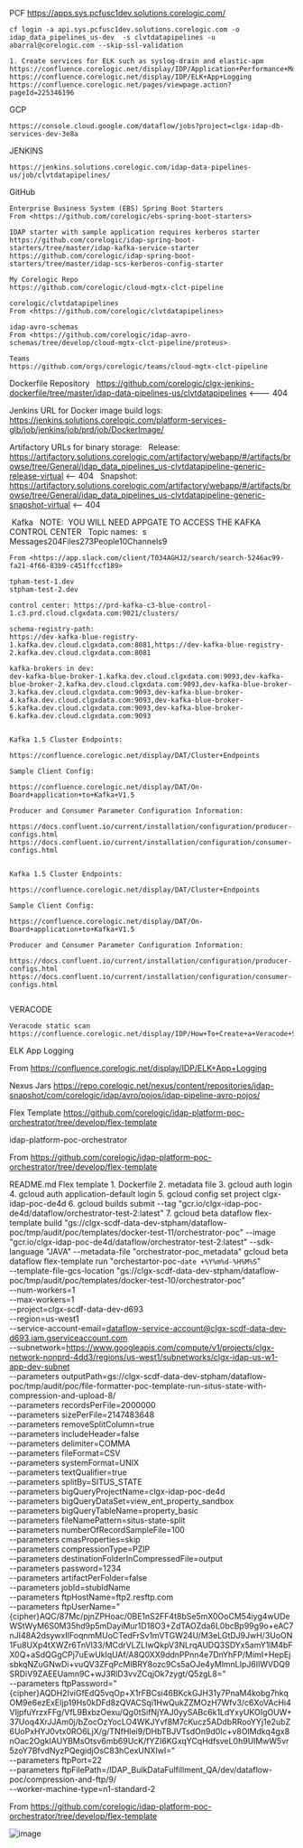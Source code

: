 
PCF
	https://apps.sys.pcfusc1dev.solutions.corelogic.com/
	
	cf login -a api.sys.pcfusc1dev.solutions.corelogic.com -o idap_data_pipelines_us-dev  -s clvtdatapipelines -u abarral@corelogic.com --skip-ssl-validation
	
	1. Create services for ELK such as syslog-drain and elastic-apm 
	https://confluence.corelogic.net/display/IDP/Application+Performance+Monitoring+%28APM%29+with+Elastic
	https://confluence.corelogic.net/display/IDP/ELK+App+Logging
	https://confluence.corelogic.net/pages/viewpage.action?pageId=225346196

GCP

	https://console.cloud.google.com/dataflow/jobs?project=clgx-idap-db-services-dev-3e8a

JENKINS

	https://jenkins.solutions.corelogic.com/idap-data-pipelines-us/job/clvtdatapipelines/


GitHub
	
	Enterprise Business System (EBS) Spring Boot Starters
	From <https://github.com/corelogic/ebs-spring-boot-starters> 
	
	IDAP starter with sample application requires kerberos starter
	https://github.com/corelogic/idap-spring-boot-starters/tree/master/idap-kafka-service-starter
	https://github.com/corelogic/idap-spring-boot-starters/tree/master/idap-scs-kerberos-config-starter

	My Corelogic Repo
	https://github.com/corelogic/cloud-mgtx-clct-pipeline

	corelogic/clvtdatapipelines
	From <https://github.com/corelogic/clvtdatapipelines> 
	
	idap-avro-schemas
	From <https://github.com/corelogic/idap-avro-schemas/tree/develop/cloud-mgtx-clct-pipeline/proteus> 
	
	Teams
	https://github.com/orgs/corelogic/teams/cloud-mgtx-clct-pipeline
	

Dockerfile Repository
 
https://github.com/corelogic/clgx-jenkins-dockerfile/tree/master/idap-data-pipelines-us/clvtdatapipelines	<--- 404	


Jenkins URL for Docker image build logs:
	 
https://jenkins.solutions.corelogic.com/platform-services-glb/job/jenkins/job/prd/job/DockerImage/



Artifactory URLs for binary storage:
 
Release:
 
	https://artifactory.solutions.corelogic.com/artifactory/webapp/#/artifacts/browse/tree/General/idap_data_pipelines_us-clvtdatapipeline-generic-release-virtual   <-- 404
 
Snapshot:
 
	https://artifactory.solutions.corelogic.com/artifactory/webapp/#/artifacts/browse/tree/General/idap_data_pipelines_us-clvtdatapipeline-generic-snapshot-virtual	<-- 404


 Kafka
	 
	NOTE:  YOU WILL NEED APPGATE TO ACCESS THE KAFKA CONTROL CENTER
	 
	Topic names: 
	s
	Messages204Files273People10Channels9
	
	From <https://app.slack.com/client/T034AGHJ2/search/search-5246ac99-fa21-4f66-83b9-c451ffccf189> 
	
	tpham-test-1.dev 
	stpham-test-2.dev
	 
	control center: https://prd-kafka-c3-blue-control-1.c3.prd.cloud.clgxdata.com:9021/clusters/
	
	schema-registry-path: 
	https://dev-kafka-blue-registry-1.kafka.dev.cloud.clgxdata.com:8081,https://dev-kafka-blue-registry-2.kafka.dev.cloud.clgxdata.com:8081
	 
	kafka-brokers in dev: 
	dev-kafka-blue-broker-1.kafka.dev.cloud.clgxdata.com:9093,dev-kafka-blue-broker-2.kafka.dev.cloud.clgxdata.com:9093,dev-kafka-blue-broker-3.kafka.dev.cloud.clgxdata.com:9093,dev-kafka-blue-broker-4.kafka.dev.cloud.clgxdata.com:9093,dev-kafka-blue-broker-5.kafka.dev.cloud.clgxdata.com:9093,dev-kafka-blue-broker-6.kafka.dev.cloud.clgxdata.com:9093
	
	 
	Kafka 1.5 Cluster Endpoints: 
	 
	https://confluence.corelogic.net/display/DAT/Cluster+Endpoints
	 
	Sample Client Config: 
	 
	https://confluence.corelogic.net/display/DAT/On-Board+application+to+Kafka+V1.5
	 
	Producer and Consumer Parameter Configuration Information: 
	 
	https://docs.confluent.io/current/installation/configuration/producer-configs.html
	https://docs.confluent.io/current/installation/configuration/consumer-configs.html
	 
	 
	Kafka 1.5 Cluster Endpoints: 
	 
	https://confluence.corelogic.net/display/DAT/Cluster+Endpoints
	 
	Sample Client Config: 
	 
	https://confluence.corelogic.net/display/DAT/On-Board+application+to+Kafka+V1.5
	 
	Producer and Consumer Parameter Configuration Information: 
	 
	https://docs.confluent.io/current/installation/configuration/producer-configs.html
	https://docs.confluent.io/current/installation/configuration/consumer-configs.html
	 
	
	
	
	
VERACODE

	Veracode static scan https://confluence.corelogic.net/display/IDP/How+To+Create+a+Veracode+Static+Scan
	

ELK App Logging

From <https://confluence.corelogic.net/display/IDP/ELK+App+Logging> 


Nexus Jars
https://repo.corelogic.net/nexus/content/repositories/idap-snapshot/com/corelogic/idap/avro/pojos/idap-pipeline-avro-pojos/


Flex Template
https://github.com/corelogic/idap-platform-poc-orchestrator/tree/develop/flex-template


idap-platform-poc-orchestrator

From <https://github.com/corelogic/idap-platform-poc-orchestrator/tree/develop/flex-template> 


README.md
Flex template
	1. Dockerfile
	2. metadata file
	3. gcloud auth login
	4. gcloud auth application-default login
	5. gcloud config set project clgx-idap-poc-de4d
	6. gcloud builds submit --tag "gcr.io/clgx-idap-poc-de4d/dataflow/orchestrator-test-2:latest"
	7. gcloud beta dataflow flex-template build "gs://clgx-scdf-data-dev-stpham/dataflow-poc/tmp/audit/poc/templates/docker-test-11/orchestrator-poc"
--image "gcr.io/clgx-idap-poc-de4d/dataflow/orchestrator-test-2:latest"
--sdk-language "JAVA"
--metadata-file "orchestrator-poc_metadata"
gcloud beta dataflow flex-template run "orchestartor-poc-`date +%Y%m%d-%H%M%S`" \
--template-file-gcs-location "gs://clgx-scdf-data-dev-stpham/dataflow-poc/tmp/audit/poc/templates/docker-test-10/orchestrator-poc" \
--num-workers=1 \
--max-workers=1 \
--project=clgx-scdf-data-dev-d693 \
--region=us-west1 \
--service-account-email=dataflow-service-account@clgx-scdf-data-dev-d693.iam.gserviceaccount.com \
--subnetwork=https://www.googleapis.com/compute/v1/projects/clgx-network-nonprd-4dd3/regions/us-west1/subnetworks/clgx-idap-us-w1-app-dev-subnet \
--parameters outputPath=gs://clgx-scdf-data-dev-stpham/dataflow-poc/tmp/audit/poc/file-formatter-poc-template-run-situs-state-with-compression-and-upload-8/ \
--parameters recordsPerFile=2000000 \
--parameters sizePerFile=2147483648 \
--parameters removeSplitColumn=true \
--parameters includeHeader=false \
--parameters delimiter=COMMA \
--parameters fileFormat=CSV \
--parameters systemFormat=UNIX \
--parameters textQualifier=true \
--parameters splitBy=SITUS_STATE \
--parameters bigQueryProjectName=clgx-idap-poc-de4d \
--parameters bigQueryDataSet=view_ent_property_sandbox \
--parameters bigQueryTableName=property_basic \
--parameters fileNamePattern=situs-state-split \
--parameters numberOfRecordSampleFile=100 \
--parameters cmasProperties=skip \
--parameters compressionType=PZIP \
--parameters destinationFolderInCompressedFile=output \
--parameters password=1234 \
--parameters artifactPerFolder=false \
--parameters jobId=stubIdName \
--parameters ftpHostName=ftp2.resftp.com \
--parameters ftpUserName="{cipher}AQC/87Mc/pjnZPHoac/0BE1nS2FF4t8bSe5mX0OoCM54iyg4wUDeWStWyM6S0M35hd9p5mDayiMur1D18O3+ZdTAOZda6L0bcBp99g9o+eAC7nJI48A2dsywxIIFoqnmMUoCTedFrSv1mVTGW24U/M3eLGtDJ9JwH/3UoON1Fu8UXp4tXWZr6TnVl33/MCdrVLZLIwQkpV3NLrqAUDQ3SDYx5amY1lM4bFX0Q+aSdQGgCPj7uEwUklqUAf/A8Q0XX9ddnPPnn4e7DnYhFP/MimI+HepEjsbkqNZuGNwDi+vuQV3ZFqPcMIBRY8ozc9Cs5aOJe4yMlmnLIpJ6IlWVDQ9SRDiV9ZAEEUamn9C+wJ3RlD3vvZCqjOk7zygt/Q5zgL8=" \
--parameters ftpPassword="{cipher}AQDH2IviGfEdQ5vqOp+X1rFBCsi46BKckGJH31y7PnaM4kobg7hkqOM9e6ezExEIjp19Hs0kDFd8zQVACSqi1HwQukZZMOzH7Wfv3/c6XoVAcHi4VIjpfuYrzxFFg/VfL9BxbzOexu/Qg0tSifNjYAJ0yySABc6k1LdYxyUKOIgOUW+37Uoq4XrJJAm0j/bZocOzYocLO4WKJYvf8M7cKucz5ADdbRRooYYj1e2ubZ6UoPxHYJ0vtx0RO6LjX/g/TNfHlei9/DHbTBJVTsdOn9d0Ic+v8OlMdkq4gx8nOac2OgkIAUYBMsOtsv6mb69UcK/fYZI6KGxqYCqHdfsveL0h9UlMwW5vr5zoY7BfvdNyzPQegidjOsC83hCexUNXIwI=" \
--parameters ftpPort=22 \
--parameters ftpFilePath=/IDAP_BulkDataFulfillment_QA/dev/dataflow-poc/compression-and-ftp/9/ \
--worker-machine-type=n1-standard-2 

From <https://github.com/corelogic/idap-platform-poc-orchestrator/tree/develop/flex-template> 


![image](https://user-images.githubusercontent.com/39197414/113592360-a8b92280-95fa-11eb-81c0-59b7670fe01b.png)
